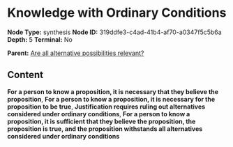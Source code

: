 # Knowledge with Ordinary Conditions

**Node Type:** synthesis
**Node ID:** 319ddfe3-c4ad-41b4-af70-a0347f5c5b6a
**Depth:** 5
**Terminal:** No

**Parent:** [Are all alternative possibilities relevant?](are-all-alternative-possibilities-relevant-antithesis-b867b222-4d21-49de-9552-a14df5e8359b.md)

## Content

**For a person to know a proposition, it is necessary that they believe the proposition**, **For a person to know a proposition, it is necessary for the proposition to be true**, **Justification requires ruling out alternatives considered under ordinary conditions**, **For a person to know a proposition, it is sufficient that they believe the proposition, the proposition is true, and the proposition withstands all alternatives considered under ordinary conditions**
